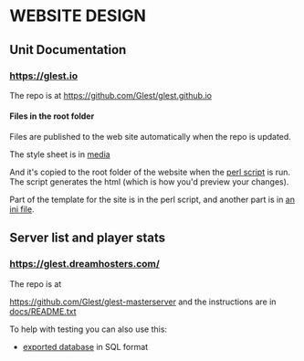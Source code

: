 # WEBSITE DESIGN

## Unit Documentation

### https://glest.io

The repo is at https://github.com/Glest/glest.github.io

#### Files in the root folder

Files are published to the web site automatically when the repo is updated.

The style sheet is in [media](https://github.com/Glest/glest.github.io/tree/master/convert_faction_xml2html/media)

And it's copied to the root folder of the website when the
[perl script](https://github.com/Glest/glest.github.io/blob/master/convert_faction_xml2html/convert_faction_xml2html.pl)
is run. The script generates the html (which is how you'd preview your
changes).

Part of the template for the site is in the perl script, and another part is in
[an ini file](https://github.com/Glest/glest.github.io/blob/master/convert_faction_xml2html/glestpack.ini).

## Server list and player stats

### https://glest.dreamhosters.com/

The repo is at

https://github.com/Glest/glest-masterserver and the
instructions are in
[docs/README.txt](https://github.com/Glest/glest-masterserver/blob/master/README.md)

To help with testing you can also use this:

 * [exported database](https://github.com/glest/glest-masterserver/blob/master/snapshot/mysql_glest_dreamhosters_com_exported_20180616.sql) in SQL format
